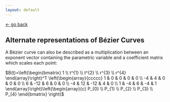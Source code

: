 ```yaml
---
layout: default
---
```


[<- go back](https://alosola.github.io/trajectory/)

## Alternate representations of Bézier Curves

A Bézier curve can also be described as a multiplication between an exponent vector containing the parametric variable and a coefficient matrix which scales each point:

$B(t)=\left(\begin{bmatrix} 1 \\ t^{1} \\ t^{2} \\ r^{3} \\ r^{4} \end{array}\right)^T \left(\begin{array}{ccccc} 1 & 0 & 0 & 0 & 0 \\ -4 & 4 & 0 & 0 & 0 \\ 6 & -12 & 6 & 0 & 0 \\ -4 & 12 & -12 & 4 & 0 \\ 1 & -4 & 6 & -4 & 1 \end{array}\right)\left(\begin{array}{c} P_{0} \\ P_{1} \\ P_{2} \\ P_{3} \\ P_{4} \end{bmatrix} \right)$
